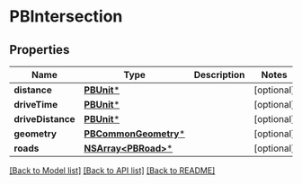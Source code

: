 # PBIntersection

## Properties
Name | Type | Description | Notes
------------ | ------------- | ------------- | -------------
**distance** | [**PBUnit***](PBUnit.md) |  | [optional] 
**driveTime** | [**PBUnit***](PBUnit.md) |  | [optional] 
**driveDistance** | [**PBUnit***](PBUnit.md) |  | [optional] 
**geometry** | [**PBCommonGeometry***](PBCommonGeometry.md) |  | [optional] 
**roads** | [**NSArray&lt;PBRoad&gt;***](PBRoad.md) |  | [optional] 

[[Back to Model list]](../README.md#documentation-for-models) [[Back to API list]](../README.md#documentation-for-api-endpoints) [[Back to README]](../README.md)


